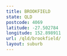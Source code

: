 ```yaml
---
title: BROOKFIELD
state: QLD
postcode: 4069
latitude: -27.502784
longitude: 152.898911
url: /qld/brookfield/
layout: suburb
---
```


